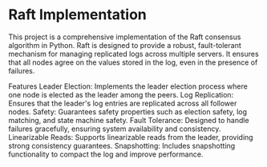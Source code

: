 # Raft Implementation
This project is a comprehensive implementation of the Raft consensus algorithm in Python. Raft is designed to provide a robust, fault-tolerant mechanism for managing replicated logs across multiple servers. It ensures that all nodes agree on the values stored in the log, even in the presence of failures.

Features
Leader Election: Implements the leader election process where one node is elected as the leader among the peers.
Log Replication: Ensures that the leader's log entries are replicated across all follower nodes.
Safety: Guarantees safety properties such as election safety, log matching, and state machine safety.
Fault Tolerance: Designed to handle failures gracefully, ensuring system availability and consistency.
Linearizable Reads: Supports linearizable reads from the leader, providing strong consistency guarantees.
Snapshotting: Includes snapshotting functionality to compact the log and improve performance.
